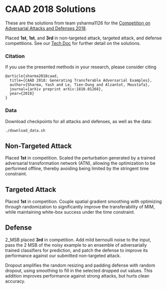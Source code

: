 
# CAAD 2018 Solutions

These are the solutions from team ysharma1126 for the
[Competition on Adversarial Attacks and Defenses 2018](http://caad.geekpwn.org/).

Placed **1st**, **1st**, and **3rd** in non-targeted attack, targeted attack, and defense competitions. See our [Tech Doc](https://arxiv.org/abs/1810.01268) for further detail on the solutions.

### Citation
If you use the presented methods in your research, please consider citing

    @article{sharma2018caad,
      title={CAAD 2018: Generating Transferable Adversarial Examples},
      author={Sharma, Yash and Le, Tien-Dung and Alzantot, Moustafa},
      journal={arXiv preprint arXiv:1810.01268},
      year={2018}
    }

### Data

Download checkpoints for all attacks and defenses, as well as the data:

```bash
./download_data.sh
```

## Non-Targeted Attack
Placed **1st** in competition. Scaled the perturbation generated by a trained adversarial transformation network (ATN), allowing the optimization to be performed offline, thereby avoiding being limited by the stringent time constraint.

## Targeted Attack
Placed **1st** in competition. Couple spatial gradient smoothing with optimizing through randomization to significantly improve the transferability of MIM, while maintaining white-box success under the time constraint.  

## Defense
2_MSB placed **3rd** in competition. Add mild bernoulli noise to the input, pass the 2 MSB of the noisy example to an ensemble of adversarially trained classifiers for prediction, and patch the defense to improve its performance against our submitted non-targeted attack. 

Dropout amplifies the random resizing and padding defense with random dropout, using smoothing to fill in the selected dropped out values. This addition improves performance against strong attacks, but hurts clean accuracy.
